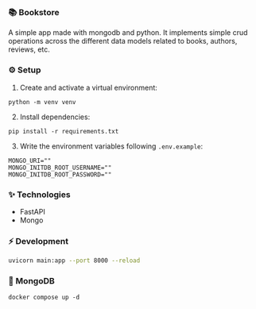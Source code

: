 ### 📚 Bookstore
A simple app made with mongodb and python. It implements simple crud operations across the different data models related to books, authors, reviews, etc.

### ⚙️ Setup
1. Create and activate a virtual environment:

```
python -m venv venv
```
2. Install dependencies:
```
pip install -r requirements.txt
```

3. Write the environment variables following `.env.example`:
```
MONGO_URI=""
MONGO_INITDB_ROOT_USERNAME=""
MONGO_INITDB_ROOT_PASSWORD=""
``` 

### ✨ Technologies

- FastAPI
- Mongo

### ⚡️ Development

```bash
uvicorn main:app --port 8000 --reload
```

### 🐋 MongoDB
```
docker compose up -d
```